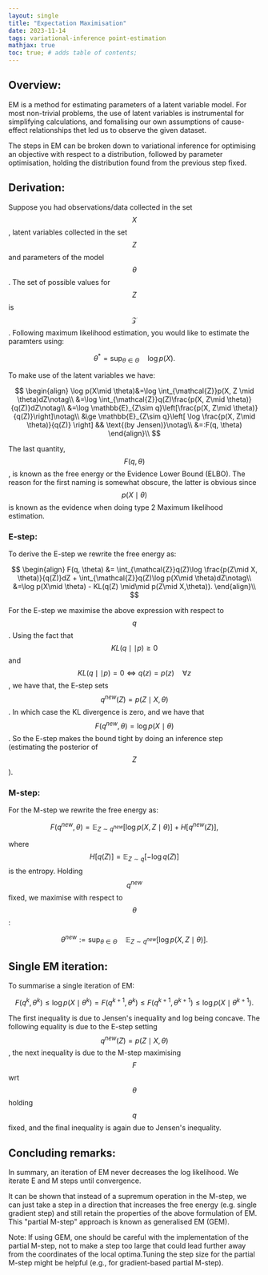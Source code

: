 ```yaml
---
layout: single
title: "Expectation Maximisation"
date: 2023-11-14
tags: variational-inference point-estimation
mathjax: true
toc: true; # adds table of contents;
---
```


## Overview:
EM is a method for estimating parameters of a latent variable model. For most non-trivial problems, the use of latent variables is instrumental for simplifying calculations, and fomalising our own assumptions of cause-effect relationships thet led us to observe the given dataset.

The steps in EM can be broken down to variational inference for optimising an objective with respect to a distribution, followed by parameter optimisation, holding the distribution found from the previous step fixed.

## Derivation:
Suppose you had observations/data collected in the set $$X$$, latent variables collected in the set $$Z$$ and parameters of the model $$\theta$$. The set of possible values for $$Z$$ is $$\mathcal{Z}$$. Following maximum likelihood estimation, you would like to estimate the paramters using:

$$ 
\begin{equation}
    \theta^*=\sup_{\theta\in \Theta}\quad \log p(X).
\end{equation}
$$

To make use of the latent variables we have:

$$
\begin{align}
    \log p(X\mid \theta)&=\log \int_{\mathcal{Z}}p(X, Z \mid \theta)dZ\notag\\
    &=\log \int_{\mathcal{Z}}q(Z)\frac{p(X, Z\mid \theta)}{q(Z)}dZ\notag\\
    &=\log \mathbb{E}_{Z\sim q}\left[\frac{p(X, Z\mid \theta)}{q(Z)}\right]\notag\\
    &\ge \mathbb{E}_{Z\sim q}\left[
        \log \frac{p(X, Z\mid \theta)}{q(Z)}
    \right]  && \text{(by Jensen)}\notag\\
    &=:F(q, \theta)
\end{align}\\
$$

The last quantity, $$F(q, \theta)$$, is known as the free energy or the Evidence Lower Bound (ELBO). The reason for the first naming is somewhat obscure, the latter is obvious since $$p(X \mid \theta)$$ is known as the evidence when doing type 2 Maximum likelihood estimation.

### E-step:
To derive the E-step we rewrite the free energy as:

$$
\begin{align}
    F(q, \theta) &= \int_{\mathcal{Z}}q(Z)\log \frac{p(Z\mid X, \theta)}{q(Z)}dZ + \int_{\mathcal{Z}}q(Z)\log p(X\mid \theta)dZ\notag\\
    &=\log p(X\mid \theta) - KL(q(Z) \mid\mid p(Z\mid X,\theta)).
\end{align}\\
$$


For the E-step we maximise the above expression with respect to $$q$$.
Using the fact that $$KL(q\mid\mid p)\ge 0$$ and $$KL(q\mid\mid p)=0\iff q(z)=p(z) \quad\forall z$$, we have that, the E-step sets $$q^{new}(Z)=p(Z\mid X,\theta)$$. In which case the KL divergence is zero, and we have that $$F(q^{new}, \theta)=\log p(X\mid \theta)$$. So the E-step makes the bound tight by doing an inference step (estimating the posterior of $$Z$$).

### M-step:
For the M-step we rewrite the free energy as:

$$
\begin{equation}
    F(q^{new}, \theta) = \mathbb{E}_{Z\sim q^{new}}\left[
        \log p(X, Z\mid \theta)
    \right] + H[q^{new}(Z)],
\end{equation}
$$

where $$H[q(Z)]=\mathbb{E}_{Z\sim q}[-\log q(Z)]$$ is the entropy. Holding $$q^{new}$$ fixed, we maximise with respect to $$\theta$$:

$$
\begin{equation}
    \theta^{new}:=\sup_{\theta\in\Theta} \quad \mathbb{E}_{Z\sim q^{new}}\left[
        \log p(X, Z\mid \theta)
    \right].
\end{equation}
$$

## Single EM iteration:
To summarise a single iteration of EM:

$$
\begin{equation}
    F(q^{k}, \theta^{k})\le\log p(X\mid \theta^{k}) = F(q^{k+1}, \theta^{k})\le F(q^{k+1}, \theta^{k+1})\le \log p(X\mid \theta^{k+1}).
\end{equation}
$$

The first inequality is due to Jensen's inequality and log being concave. The following equality is due to the E-step setting $$q^{new} (Z) = p(Z \mid X, \theta) $$, the next inequality is due to the M-step maximising $$F$$ wrt $$\theta$$ holding $$q$$ fixed, and the final inequality is again due to Jensen's inequality.

## Concluding remarks:
In summary, an iteration of EM never decreases the log likelihood. We iterate E and M steps until convergence.

It can be shown that instead of a supremum operation in the M-step, we can just take a step in a direction that increases the free energy (e.g. single gradient step) and still retain the properties of the above formulation of EM. This "partial M-step" approach is known as generalised EM (GEM).

Note: If using GEM, one should be careful with the implementation of the partial M-step, not to make a step too large that could lead further away from the coordinates of the local optima.Tuning the step size for the partial M-step might be helpful (e.g., for gradient-based partial M-step).